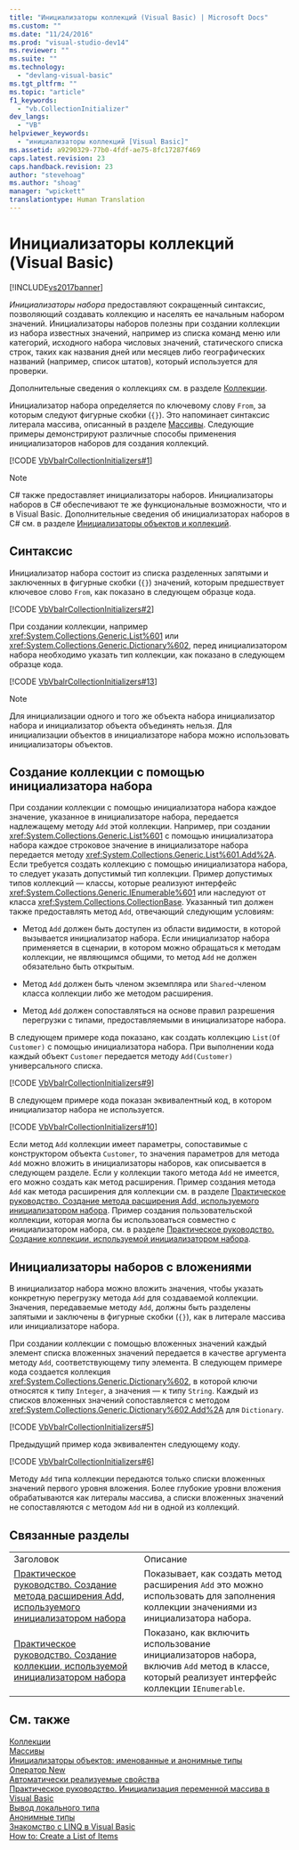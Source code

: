 ```yaml
---
title: "Инициализаторы коллекций (Visual Basic) | Microsoft Docs"
ms.custom: ""
ms.date: "11/24/2016"
ms.prod: "visual-studio-dev14"
ms.reviewer: ""
ms.suite: ""
ms.technology: 
  - "devlang-visual-basic"
ms.tgt_pltfrm: ""
ms.topic: "article"
f1_keywords: 
  - "vb.CollectionInitializer"
dev_langs: 
  - "VB"
helpviewer_keywords: 
  - "инициализаторы коллекций [Visual Basic]"
ms.assetid: a9290329-77b0-4fdf-ae75-8fc17287f469
caps.latest.revision: 23
caps.handback.revision: 23
author: "stevehoag"
ms.author: "shoag"
manager: "wpickett"
translationtype: Human Translation
---
```

# Инициализаторы коллекций (Visual Basic)
[!INCLUDE[vs2017banner](../../../../csharp/includes/vs2017banner.md)]

*Инициализаторы набора* предоставляют сокращенный синтаксис, позволяющий создавать коллекцию и населять ее начальным набором значений.  Инициализаторы наборов полезны при создании коллекции из набора известных значений, например из списка команд меню или категорий, исходного набора числовых значений, статического списка строк, таких как названия дней или месяцев либо географических названий \(например, список штатов\), который используется для проверки.  
  
 Дополнительные сведения о коллекциях см. в разделе [Коллекции](../Topic/Collections%20\(C%23%20and%20Visual%20Basic\).md).  
  
 Инициализатор набора определяется по ключевому слову `From`, за которым следуют фигурные скобки \(`{}`\).  Это напоминает синтаксис литерала массива, описанный в разделе [Массивы](../../../../visual-basic/programming-guide/language-features/arrays/index.md).  Следующие примеры демонстрируют различные способы применения инициализаторов наборов для создания коллекций.  
  
 [!CODE [VbVbalrCollectionInitializers#1](../CodeSnippet/VS_Snippets_VBCSharp/VbVbalrCollectionInitializers#1)]  
  
> [!NOTE]
>  C\# также предоставляет инициализаторы наборов.  Инициализаторы наборов в C\# обеспечивают те же функциональные возможности, что и в Visual Basic.  Дополнительные сведения об инициализаторах наборов в C\# см. в разделе [Инициализаторы объектов и коллекций](../../../../csharp/programming-guide/classes-and-structs/object-and-collection-initializers.md).  
  
## Синтаксис  
 Инициализатор набора состоит из списка разделенных запятыми и заключенных в фигурные скобки \(`{}`\) значений, которым предшествует ключевое слово `From`, как показано в следующем образце кода.  
  
 [!CODE [VbVbalrCollectionInitializers#2](../CodeSnippet/VS_Snippets_VBCSharp/VbVbalrCollectionInitializers#2)]  
  
 При создании коллекции, например <xref:System.Collections.Generic.List%601> или <xref:System.Collections.Generic.Dictionary%602>, перед инициализатором набора необходимо указать тип коллекции, как показано в следующем образце кода.  
  
 [!CODE [VbVbalrCollectionInitializers#13](../CodeSnippet/VS_Snippets_VBCSharp/VbVbalrCollectionInitializers#13)]  
  
> [!NOTE]
>  Для инициализации одного и того же объекта набора инициализатор набора и инициализатор объекта объединять нельзя.  Для инициализации объектов в инициализаторе набора можно использовать инициализаторы объектов.  
  
## Создание коллекции с помощью инициализатора набора  
 При создании коллекции с помощью инициализатора набора каждое значение, указанное в инициализаторе набора, передается надлежащему методу `Add` этой коллекции.  Например, при создании <xref:System.Collections.Generic.List%601> с помощью инициализатора набора каждое строковое значение в инициализаторе набора передается методу <xref:System.Collections.Generic.List%601.Add%2A>.  Если требуется создать коллекцию с помощью инициализатора набора, то следует указать допустимый тип коллекции.  Пример допустимых типов коллекций — классы, которые реализуют интерфейс <xref:System.Collections.Generic.IEnumerable%601> или наследуют от класса <xref:System.Collections.CollectionBase>.  Указанный тип должен также предоставлять метод `Add`, отвечающий следующим условиям:  
  
-   Метод `Add` должен быть доступен из области видимости, в которой вызывается инициализатор набора.  Если инициализатор набора применяется в сценарии, в котором можно обращаться к методам коллекции, не являющимся общими, то метод `Add` не должен обязательно быть открытым.  
  
-   Метод `Add` должен быть членом экземпляра или `Shared`\-членом класса коллекции либо же методом расширения.  
  
-   Метод `Add` должен сопоставляться на основе правил разрешения перегрузки с типами, предоставляемыми в инициализаторе набора.  
  
 В следующем примере кода показано, как создать коллекцию `List(Of Customer)` с помощью инициализатора набора.  При выполнении кода каждый объект `Customer` передается методу `Add(Customer)` универсального списка.  
  
 [!CODE [VbVbalrCollectionInitializers#9](../CodeSnippet/VS_Snippets_VBCSharp/VbVbalrCollectionInitializers#9)]  
  
 В следующем примере кода показан эквивалентный код, в котором инициализатор набора не используется.  
  
 [!CODE [VbVbalrCollectionInitializers#10](../CodeSnippet/VS_Snippets_VBCSharp/VbVbalrCollectionInitializers#10)]  
  
 Если метод `Add` коллекции имеет параметры, сопоставимые с конструктором объекта `Customer`, то значения параметров для метода `Add` можно вложить в инициализаторы наборов, как описывается в следующем разделе.  Если у коллекции такого метода `Add` не имеется, его можно создать как метод расширения.  Пример создания метода `Add` как метода расширения для коллекции см. в разделе [Практическое руководство. Создание метода расширения Add, используемого инициализатором набора](../../../../visual-basic/programming-guide/language-features/collection-initializers/how-to-create-an-add-extension-method-used-by-a-collection-initializer.md).  Пример создания пользовательской коллекции, которая могла бы использоваться совместно с инициализатором набора, см. в разделе [Практическое руководство. Создание коллекции, используемой инициализатором набора](../../../../visual-basic/programming-guide/language-features/collection-initializers/how-to-create-a-collection-used-by-a-collection-initializer.md).  
  
## Инициализаторы наборов с вложениями  
 В инициализатор набора можно вложить значения, чтобы указать конкретную перегрузку метода `Add` для создаваемой коллекции.  Значения, передаваемые методу `Add`, должны быть разделены запятыми и заключены в фигурные скобки \(`{}`\), как в литерале массива или инициализаторе набора.  
  
 При создании коллекции с помощью вложенных значений каждый элемент списка вложенных значений передается в качестве аргумента методу `Add`, соответствующему типу элемента.  В следующем примере кода создается коллекция <xref:System.Collections.Generic.Dictionary%602>, в которой ключи относятся к типу `Integer`, а значения — к типу `String`.  Каждый из списков вложенных значений сопоставляется с методом <xref:System.Collections.Generic.Dictionary%602.Add%2A> для `Dictionary`.  
  
 [!CODE [VbVbalrCollectionInitializers#5](../CodeSnippet/VS_Snippets_VBCSharp/VbVbalrCollectionInitializers#5)]  
  
 Предыдущий пример кода эквивалентен следующему коду.  
  
 [!CODE [VbVbalrCollectionInitializers#6](../CodeSnippet/VS_Snippets_VBCSharp/VbVbalrCollectionInitializers#6)]  
  
 Методу `Add` типа коллекции передаются только списки вложенных значений первого уровня вложения.  Более глубокие уровни вложения обрабатываются как литералы массива, а списки вложенных значений не сопоставляются с методом `Add` ни в одной из коллекций.  
  
## Связанные разделы  
  
|||  
|-|-|  
|Заголовок|Описание|  
|[Практическое руководство. Создание метода расширения Add, используемого инициализатором набора](../../../../visual-basic/programming-guide/language-features/collection-initializers/how-to-create-an-add-extension-method-used-by-a-collection-initializer.md)|Показывает, как создать метод расширения `Add` это можно использовать для заполнения коллекции значениями из инициализатора набора.|  
|[Практическое руководство. Создание коллекции, используемой инициализатором набора](../../../../visual-basic/programming-guide/language-features/collection-initializers/how-to-create-a-collection-used-by-a-collection-initializer.md)|Показано, как включить использование инициализаторов набора, включив `Add` метод в классе, который реализует интерфейс коллекции  `IEnumerable`.|  
  
## См. также  
 [Коллекции](../Topic/Collections%20\(C%23%20and%20Visual%20Basic\).md)   
 [Массивы](../../../../visual-basic/programming-guide/language-features/arrays/index.md)   
 [Инициализаторы объектов: именованные и анонимные типы](../../../../visual-basic/programming-guide/language-features/objects-and-classes/object-initializers-named-and-anonymous-types.md)   
 [Оператор New](../../../../visual-basic/language-reference/operators/new-operator.md)   
 [Автоматически реализуемые свойства](../../../../visual-basic/programming-guide/language-features/procedures/auto-implemented-properties.md)   
 [Практическое руководство. Инициализация переменной массива в Visual Basic](../../../../visual-basic/programming-guide/language-features/arrays/how-to-initialize-an-array-variable.md)   
 [Вывод локального типа](../../../../visual-basic/programming-guide/language-features/variables/local-type-inference.md)   
 [Анонимные типы](../../../../visual-basic/programming-guide/language-features/objects-and-classes/anonymous-types.md)   
 [Знакомство с LINQ в Visual Basic](../../../../visual-basic/programming-guide/language-features/linq/introduction-to-linq.md)   
 [How to: Create a List of Items](../../../../visual-basic/programming-guide/concepts/linq/how-to-create-a-list-of-items.md)